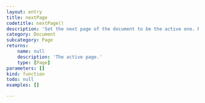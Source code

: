 ```yaml
---
layout: entry
title: nextPage
codetitle: nextPage()
description: 'Set the next page of the document to be the active one. Returns new active page.'
category: Document
subcategory: Page
returns:
    name: null
    description: 'The active page.'
    type: [Page]
parameters: []
kind: function
todo: null
examples: []

---
```

